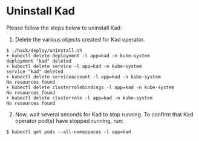 # Uninstall Kad
Please follow the steps below to uninstall Kad:

1. Delete the various objects created for Kad operator.
```console
$ ./hack/deploy/uninstall.sh
+ kubectl delete deployment -l app=kad -n kube-system
deployment "kad" deleted
+ kubectl delete service -l app=kad -n kube-system
service "kad" deleted
+ kubectl delete serviceaccount -l app=kad -n kube-system
No resources found
+ kubectl delete clusterrolebindings -l app=kad -n kube-system
No resources found
+ kubectl delete clusterrole -l app=kad -n kube-system
No resources found
```

2. Now, wait several seconds for Kad to stop running. To confirm that Kad operator pod(s) have stopped running, run:
```console
$ kubectl get pods --all-namespaces -l app=kad
```
